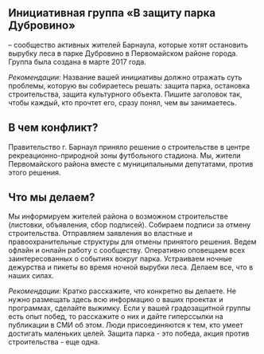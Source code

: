 
## Инициативная группа «В защиту парка Дубровино»
– сообщество активных жителей Барнаула, которые хотят остановить вырубку леса в парке Дубровино в Первомайском районе города.
Группа была создана в марте 2017 года. 

_Рекомендации:_ Название вашей инициативы должно отражать суть проблемы, которую вы собираетесь решать: защита парка, остановка строительства, защита культурного объекта. Пишите заголовок так, чтобы каждый, кто прочтет его, сразу понял, чем вы занимаетесь.

## В чем конфликт?
Правительство г. Барнаул приняло решение о строительстве в центре рекреационно-природной зоны футбольного стадиона.  Мы, жители Первомайского района вместе с муниципальными депутатами, против этого решения.


## Что мы делаем?
Мы информируем жителей района о возможном строительстве (листовки, объявления, сбор подписей). 
Собираем подписи за отмену строительства.
Отправляем заявления во властные и правоохранительные структуры для отмены принятого решения.
Ведем офлайн и онлайн работу с сообществу.
Оперативно оповещаем всех заинтересованных о событиях вокруг парка.
Устраиваем ночные дежурства и пикеты во время ночной вырубки леса.
Делаем все, что в наших силах.

_Рекомендации:_ Кратко расскажите, что конкретно вы делаете. Не нужно размещать здесь всю информацию о ваших проектах и программах, сделайте выжимку.
Если у вашей градозащитной группы есть опыт побед, то расскажите о них и дайте гиперссылки на публикации в СМИ об этом. Люди присоединяютcя к тем, кто умеет достигать маленьких целей. Защита парка - это победа, акция против строительства - еще одна. 
